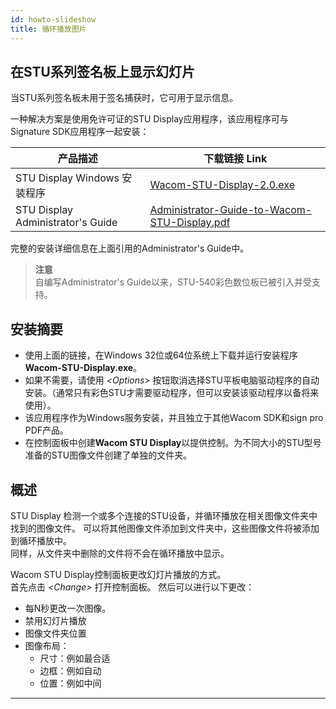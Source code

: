 ```yaml
---
id: howto-slideshow
title: 循环播放图片
---
```


## 在STU系列签名板上显示幻灯片

当STU系列签名板未用于签名捕获时，它可用于显示信息。  

一种解决方案是使用免许可证的STU Display应用程序，该应用程序可与Signature SDK应用程序一起安装：  

| 产品描述                  | 下载链接 Link                                                                                                  |
|-----------------------------------|----------------------------------------------------------------------------------------------------------------|
| STU Display Windows 安装程序     | [Wacom-STU-Display-2.0.exe](http://cdn.wacom.com/u/marketplace/INK-SDK/faqs/sig/Wacom-STU-Display-2.0.exe) |
| STU Display Administrator's Guide | <a href="http://cdn.wacom.com/u/marketplace/INK-SDK/faqs/sig/Administrator-Guide-to-Wacom-STU-Display.pdf" target="_blank">Administrator-Guide-to-Wacom-STU-Display.pdf</a> |

完整的安装详细信息在上面引用的Administrator's Guide中。  

> **注意**  
> 自编写Administrator's Guide以来，STU-540彩色数位板已被引入并受支持。    


## 安装摘要

* 使用上面的链接，在Windows 32位或64位系统上下载并运行安装程序**Wacom-STU-Display.exe**。  
* 如果不需要，请使用 *\<Options\>* 按钮取消选择STU平板电脑驱动程序的自动安装。（通常只有彩色STU才需要驱动程序，但可以安装该驱动程序以备将来使用）。  
* 该应用程序作为Windows服务安装，并且独立于其他Wacom SDK和sign pro PDF产品。
* 在控制面板中创建**Wacom STU Display**以提供控制。为不同大小的STU型号准备的STU图像文件创建了单独的文件夹。  


## 概述

STU Display 检测一个或多个连接的STU设备，并循环播放在相关图像文件夹中找到的图像文件。
可以将其他图像文件添加到文件夹中，这些图像文件将被添加到循环播放中。  
同样，从文件夹中删除的文件将不会在循环播放中显示。  

Wacom STU Display控制面板更改幻灯片播放的方式。  
首先点击 *\<Change\>* 打开控制面板。 然后可以进行以下更改：

* 每N秒更改一次图像。  
* 禁用幻灯片播放  
* 图像文件夹位置  
* 图像布局：  
    * 尺寸：例如最合适  
    * 边框：例如自动  
    * 位置：例如中间  

---

